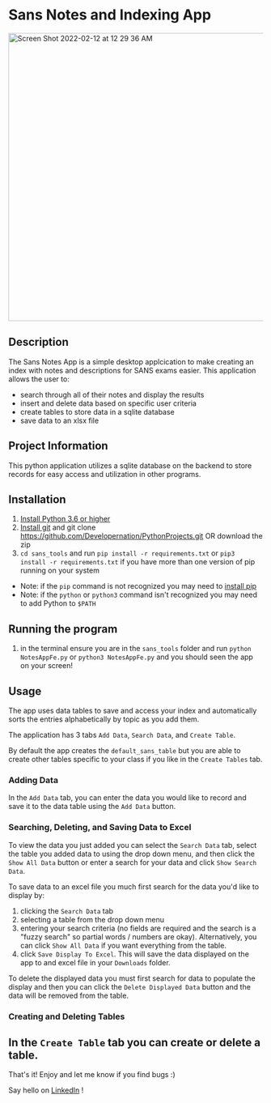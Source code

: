 # Sans Notes and Indexing App

 <img width="569" alt="Screen Shot 2022-02-12 at 12 29 36 AM" src="https://user-images.githubusercontent.com/16394280/153698363-d1e68fc1-ae82-4879-968a-b0d756b543f7.png">

## Description

The Sans Notes App is a simple desktop applcication to make creating an index with notes and descriptions for SANS exams easier.  This application allows the user to:
- search through all of their notes and display the results
- insert and delete data based on specific user criteria
- create tables to store data in a sqlite database
- save data to an xlsx file

## Project Information

This python application utilizes a sqlite database on the backend to store records for easy access and utilization in other programs.

## Installation

1) [Install Python 3.6 or higher](https://www.python.org/downloads/)
2) [Install git](https://git-scm.com/book/en/v2/Getting-Started-Installing-Git) and git clone https://github.com/Developernation/PythonProjects.git OR download the zip 
3) ```cd sans_tools``` and run ```pip install -r requirements.txt``` or ```pip3 install -r requirements.txt``` if you have more than one version of pip running on your system
* Note: if the ```pip``` command is not recognized you may need to [install pip](https://pip.pypa.io/en/stable/installation/)
* Note: if the ```python``` or ```python3``` command isn't recognized you may need to add Python to ```$PATH```

## Running the program
1) in the terminal ensure you are in the ```sans_tools``` folder and run ```python NotesAppFe.py``` or ```python3 NotesAppFe.py``` and you should seen the app on your screen!

## Usage
The app uses data tables to save and access your index and automatically sorts the entries alphabetically by topic as you add them.

The application has 3 tabs ```Add Data```, ```Search Data```, and ```Create Table```. 

By default the app creates the ```default_sans_table``` but you are able to create other tables specific to your class if you like in the ```Create Tables``` tab.

### Adding Data
In the ```Add Data``` tab, you can enter the data you would like to record and save it to the data table using the ```Add Data``` button.

### Searching, Deleting, and Saving Data to Excel
To view the data you just added you can select the ```Search Data``` tab, select the table you added data to using the drop down menu, and then click the ```Show All Data``` button or enter a search for your data and click ```Show Search Data```.

To save data to an excel file you much first search for the data you'd like to display by:
1) clicking the ```Search Data``` tab
2) selecting a table from the drop down menu
3) entering your search criteria (no fields are required and the search is a "fuzzy search" so partial words / numbers are okay). Alternatively, you can click ```Show All Data``` if you want everything from the table.
4) click ```Save Display To Excel```.  This will save the data displayed on the app to and excel file in your ```Downloads``` folder. 

To delete the displayed data you must first search for data to populate the display and then you can click the ```Delete Displayed Data``` button and the data will be removed from the table. 

### Creating and Deleting Tables
In the ```Create Table``` tab you can create or delete a table.
--------------------------------------------------------------------------------------------------------------------
That's it! Enjoy and let me know if you find bugs :)

Say hello on [LinkedIn](https://www.linkedin.com/in/sim-a-2aa9878a/) !


